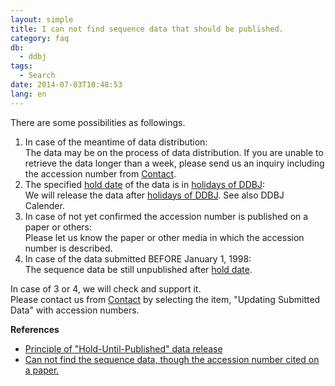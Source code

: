 ```yaml
---
layout: simple
title: I can not find sequence data that should be published.
category: faq
db:
  - ddbj
tags: 
  - Search
date: 2014-07-03T10:48:53
lang: en
---
```


There are some possibilities as followings.

1. In case of the meantime of data distribution:   
    The data may be on the process of data distribution. If you are
    unable to retrieve the data longer than a week, please send us an
    inquiry including the accession number from [Contact](https://forms.gle/7g2YCoBjqvbBBW9V8).
1. The specified [hold date](/ddbj/submission-e.html#holddate) of the
    data is in [holidays of DDBJ](/ddbj/submission-e.html#working-day):   
    We will release the data after [holidays of
    DDBJ](/ddbj/submission-e.html#working-day). See also DDBJ Calender.
1. In case of not yet confirmed the accession number is published
    on a paper or others:   
    Please let us know the paper or other media in which the accession
    number is described.
1. In case of the data submitted BEFORE January 1, 1998:   
    The sequence data be still unpublished after [hold
    date](/ddbj/submission-e.html#holddate).

In case of 3 or 4, we will check and support it.  
Please contact us from [Contact](https://forms.gle/7g2YCoBjqvbBBW9V8) by
selecting the item, "Updating Submitted Data" with accession numbers.

**References**
- [Principle of "Hold-Until-Published" data release](/documents/data-release-policy-e.html)
- [Can not find the sequence data, though the accession number cited on a paper.](/faq/en/cannot-find-accession-number-cited-paper-e.html)
